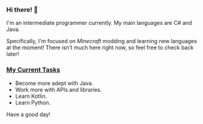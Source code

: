 ### Hi there! 👋

I'm an intermediate programmer currently. My main languages are C# and Java.

Specifically, I'm focused on *Minecraft* modding and learning new languages at the moment!
There isn't much here right now, so feel free to check back later!

### <ins>My Current Tasks</ins> ###
  - Become more adept with Java.
  - Work more with APIs and libraries.
  - Learn Kotlin.
  - Learn Python.

Have a good day!
